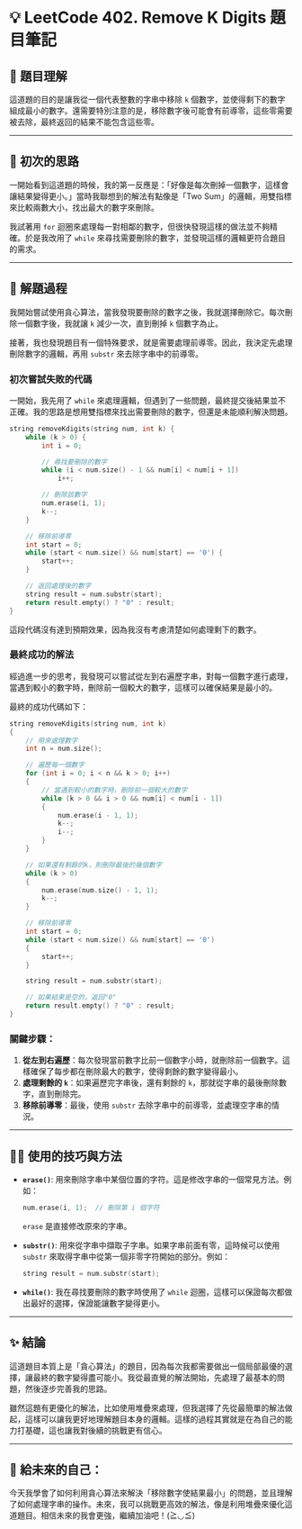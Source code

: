 # 💡 LeetCode 402. Remove K Digits 題目筆記

## 🧠 題目理解

這道題的目的是讓我從一個代表整數的字串中移除 `k` 個數字，並使得剩下的數字組成最小的數字。還需要特別注意的是，移除數字後可能會有前導零，這些零需要被去除，最終返回的結果不能包含這些零。

---

## 🥹 初次的思路

一開始看到這道題的時候，我的第一反應是：「好像是每次刪掉一個數字，這樣會讓結果變得更小。」當時我聯想到的解法有點像是「Two Sum」的邏輯，用雙指標來比較兩數大小，找出最大的數字來刪除。

我試著用 `for` 迴圈來處理每一對相鄰的數字，但很快發現這樣的做法並不夠精確。於是我改用了 `while` 來尋找需要刪除的數字，並發現這樣的邏輯更符合題目的需求。

---

## 🧪 解題過程

我開始嘗試使用貪心算法，當我發現要刪除的數字之後，我就選擇刪除它。每次刪除一個數字後，我就讓 `k` 減少一次，直到刪掉 `k` 個數字為止。

接著，我也發現題目有一個特殊要求，就是需要處理前導零。因此，我決定先處理刪除數字的邏輯，再用 `substr` 來去除字串中的前導零。

### **初次嘗試失敗的代碼**

一開始，我先用了 `while` 來處理邏輯，但遇到了一些問題，最終提交後結果並不正確。我的思路是想用雙指標來找出需要刪除的數字，但還是未能順利解決問題。

```cpp
string removeKdigits(string num, int k) {
    while (k > 0) {
        int i = 0;

        // 尋找要刪除的數字
        while (i < num.size() - 1 && num[i] < num[i + 1])
            i++;

        // 刪除該數字
        num.erase(i, 1);
        k--;
    }

    // 移除前導零
    int start = 0;
    while (start < num.size() && num[start] == '0') {
        start++;
    }

    // 返回處理後的數字
    string result = num.substr(start);
    return result.empty() ? "0" : result;
}
```

這段代碼沒有達到預期效果，因為我沒有考慮清楚如何處理剩下的數字。

### **最終成功的解法**

經過進一步的思考，我發現可以嘗試從左到右遍歷字串，對每一個數字進行處理，當遇到較小的數字時，刪除前一個較大的數字，這樣可以確保結果是最小的。

最終的成功代碼如下：

```cpp
string removeKdigits(string num, int k)
{
    // 用來處理數字
    int n = num.size();

    // 遍歷每一個數字
    for (int i = 0; i < n && k > 0; i++)
    {
        // 當遇到較小的數字時，刪除前一個較大的數字
        while (k > 0 && i > 0 && num[i] < num[i - 1])
        {
            num.erase(i - 1, 1);
            k--;
            i--;
        }
    }

    // 如果還有剩餘的k，則刪除最後的幾個數字
    while (k > 0)
    {
        num.erase(num.size() - 1, 1);
        k--;
    }

    // 移除前導零
    int start = 0;
    while (start < num.size() && num[start] == '0')
    {
        start++;
    }

    string result = num.substr(start);

    // 如果結果是空的，返回"0"
    return result.empty() ? "0" : result;
}
```

### 關鍵步驟：

1. **從左到右遍歷**：每次發現當前數字比前一個數字小時，就刪除前一個數字。這樣確保了每步都在刪除最大的數字，使得剩餘的數字變得最小。
2. **處理剩餘的 `k`**：如果遍歷完字串後，還有剩餘的 `k`，那就從字串的最後刪除數字，直到刪除完。
3. **移除前導零**：最後，使用 `substr` 去除字串中的前導零，並處理空字串的情況。

---

## 🧑‍💻 使用的技巧與方法

- **`erase()`**: 用來刪除字串中某個位置的字符。這是修改字串的一個常見方法。例如：

  ```cpp
  num.erase(i, 1);  // 刪除第 i 個字符
  ```

  `erase` 是直接修改原來的字串。

- **`substr()`**: 用來從字串中擷取子字串。如果字串前面有零，這時候可以使用 `substr` 來取得字串中從第一個非零字符開始的部分。例如：

  ```cpp
  string result = num.substr(start);
  ```

- **`while()`**: 我在尋找要刪除的數字時使用了 `while` 迴圈，這樣可以保證每次都做出最好的選擇，保證能讓數字變得更小。

---

## ✨ 結論

這道題目本質上是「貪心算法」的題目，因為每次我都需要做出一個局部最優的選擇，讓最終的數字變得盡可能小。我從最直覺的解法開始，先處理了最基本的問題，然後逐步完善我的思路。

雖然這題有更優化的解法，比如使用堆疊來處理，但我選擇了先從最簡單的解法做起，這樣可以讓我更好地理解題目本身的邏輯。這樣的過程其實就是在為自己的能力打基礎，這也讓我對後續的挑戰更有信心。

---

## 💌 給未來的自己：

今天我學會了如何利用貪心算法來解決「移除數字使結果最小」的問題，並且理解了如何處理字串的操作。未來，我可以挑戰更高效的解法，像是利用堆疊來優化這道題目。相信未來的我會更強，繼續加油吧！(≧◡≦)
